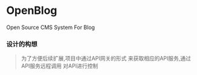 # OpenBlog
Open Source CMS System For Blog

### 设计的构想

> 为了方便后续扩展,项目中通过API网关的形式
来获取相应的API服务,通过API服务远程调用
对API进行控制

